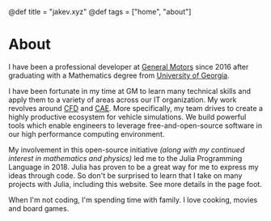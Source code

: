 @def title = "jakev.xyz"
@def tags = ["home", "about"]

# About

I have been a professional developer at [General Motors](https://www.gm.com/) since 2016
after graduating with a Mathematics degree from [University of Georgia](https://www.uga.edu/).

I have been fortunate in my time at GM to learn many technical skills and apply them to a variety of areas across our IT organization. My work revolves around [CFD](https://en.wikipedia.org/wiki/Computational_fluid_dynamics) and [CAE](https://en.wikipedia.org/wiki/Computer-aided_engineering). More specifically, my team drives to create a highly productive ecosystem for vehicle simulations. We build powerful tools which enable engineers to leverage free-and-open-source software in our high performance computing environment.

My involvement in this open-source initiative _(along with my continued interest in mathematics and physics)_ led me to the Julia Programming Language in 2018. Julia has proven to be a great way for me to express my ideas through code. So don't be surprised to learn that I take on many projects with Julia, including this website. See more details in the page foot.

When I'm not coding, I'm spending time with family. I love cooking, movies and board games.
